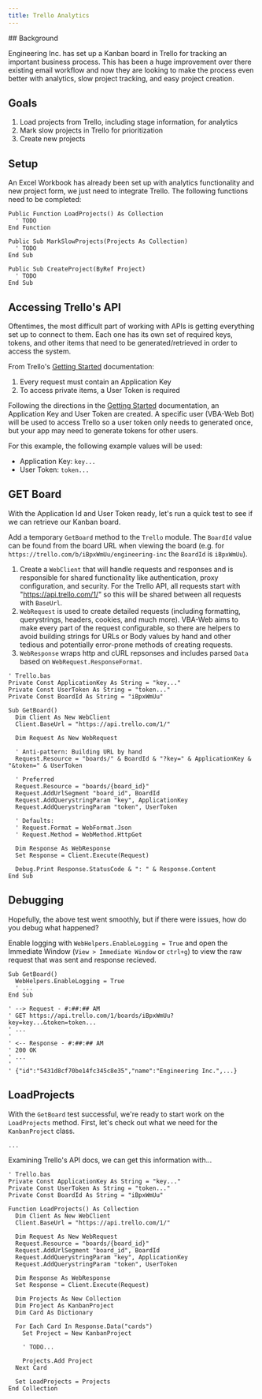 ```yaml
---
title: Trello Analytics
---
```

<article class="site-content">
## Background

Engineering Inc. has set up a Kanban board in Trello for tracking an important business process. This has been a huge improvement over there existing email workflow and now they are looking to make the process even better with analytics, slow project tracking, and easy project creation.

## Goals

1. Load projects from Trello, including stage information, for analytics
2. Mark slow projects in Trello for prioritization
3. Create new projects


## Setup

An Excel Workbook has already been set up with analytics functionality and new project form, we just need to integrate Trello. The following functions need to be completed:

```VB.net
Public Function LoadProjects() As Collection
  ' TODO
End Function

Public Sub MarkSlowProjects(Projects As Collection)
  ' TODO
End Sub

Public Sub CreateProject(ByRef Project)
  ' TODO
End Sub
```

## Accessing Trello's API

Oftentimes, the most difficult part of working with APIs is getting everything set up to connect to them. Each one has its own set of required keys, tokens, and other items that need to be generated/retrieved in order to access the system.

From Trello's <a href="https://trello.com/docs/gettingstarted/" target="_blank">Getting Started</a> documentation:

1. Every request must contain an Application Key
2. To access private items, a User Token is required

Following the directions in the <a href="https://trello.com/docs/gettingstarted/" target="_blank">Getting Started</a> documentation, an Application Key and User Token are created. A specific user (VBA-Web Bot) will be used to access Trello so a user token only needs to generated once, but your app may need to generate tokens for other users.

For this example, the following example values will be used:

- Application Key: `key...`
- User Token: `token...`

## GET Board

With the Application Id and User Token ready, let's run a quick test to see if we can retrieve our Kanban board.

Add a temporary `GetBoard` method to the `Trello` module. The `BoardId` value can be found from the board URL when viewing the board (e.g. for `https://trello.com/b/iBpxWmUu/engineering-inc` the `BoardId` is `iBpxWmUu`).

1. Create a `WebClient` that will handle requests and responses and is responsible for shared functionality like authentication, proxy configuration, and security. For the Trello API, all requests start with "https://api.trello.com/1/" so this will be shared between all requests with `BaseUrl`.
2. `WebRequest` is used to create detailed requests (including formatting, querystrings, headers, cookies, and much more). VBA-Web aims to make every part of the request configurable, so there are helpers to avoid building strings for URLs or Body values by hand and other tedious and potentially error-prone methods of creating requests.
3. `WebResponse` wraps http and cURL repsonses and includes parsed `Data` based on `WebRequest.ResponseFormat`.

```VB.net
' Trello.bas
Private Const ApplicationKey As String = "key..."
Private Const UserToken As String = "token..."
Private Const BoardId As String = "iBpxWmUu"

Sub GetBoard()
  Dim Client As New WebClient
  Client.BaseUrl = "https://api.trello.com/1/"

  Dim Request As New WebRequest

  ' Anti-pattern: Building URL by hand
  Request.Resource = "boards/" & BoardId & "?key=" & ApplicationKey & "&token=" & UserToken

  ' Preferred
  Request.Resource = "boards/{board_id}"
  Request.AddUrlSegment "board_id", BoardId
  Request.AddQuerystringParam "key", ApplicationKey
  Request.AddQuerystringParam "token", UserToken

  ' Defaults:
  ' Request.Format = WebFormat.Json
  ' Request.Method = WebMethod.HttpGet

  Dim Response As WebResponse
  Set Response = Client.Execute(Request)

  Debug.Print Response.StatusCode & ": " & Response.Content
End Sub
```

## Debugging

Hopefully, the above test went smoothly, but if there were issues, how do you debug what happened?

Enable logging with `WebHelpers.EnableLogging = True` and open the Immediate Window (`View > Immediate Window` or `ctrl+g`) to view the raw request that was sent and response recieved.

```VB.net
Sub GetBoard()
  WebHelpers.EnableLogging = True
  ' ...
End Sub

' --> Request - #:##:## AM
' GET https://api.trello.com/1/boards/iBpxWmUu?key=key...&token=token...
' ...
'
' <-- Response - #:##:## AM
' 200 OK
' ...
'
' {"id":"5431d8cf70be14fc345c8e35","name":"Engineering Inc.",...}
```

## LoadProjects

With the `GetBoard` test successful, we're ready to start work on the `LoadProjects` method. First, let's check out what we need for the `KanbanProject` class.

```VB.net
...
```

Examining Trello's API docs, we can get this information with...

```VB.net
' Trello.bas
Private Const ApplicationKey As String = "key..."
Private Const UserToken As String = "token..."
Private Const BoardId As String = "iBpxWmUu"

Function LoadProjects() As Collection
  Dim Client As New WebClient
  Client.BaseUrl = "https://api.trello.com/1/"

  Dim Request As New WebRequest
  Request.Resource = "boards/{board_id}"
  Request.AddUrlSegment "board_id", BoardId
  Request.AddQuerystringParam "key", ApplicationKey
  Request.AddQuerystringParam "token", UserToken

  Dim Response As WebResponse
  Set Response = Client.Execute(Request)

  Dim Projects As New Collection
  Dim Project As KanbanProject
  Dim Card As Dictionary

  For Each Card In Response.Data("cards")
    Set Project = New KanbanProject

    ' TODO...

    Projects.Add Project
  Next Card

  Set LoadProjects = Projects
End Collection
```

</article>
